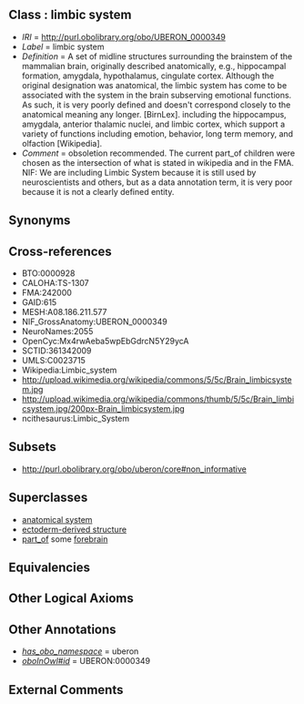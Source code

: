 
## Class : limbic system

 * *IRI* = http://purl.obolibrary.org/obo/UBERON_0000349
 * *Label* = limbic system
 * *Definition* = A set of midline structures surrounding the brainstem of the mammalian brain, originally described anatomically, e.g., hippocampal formation, amygdala, hypothalamus, cingulate cortex. Although the original designation was anatomical, the limbic system has come to be associated with the system in the brain subserving emotional functions. As such, it is very poorly defined and doesn't correspond closely to the anatomical meaning any longer. [BirnLex]. including the hippocampus, amygdala, anterior thalamic nuclei, and limbic cortex, which support a variety of functions including emotion, behavior, long term memory, and olfaction [Wikipedia].
 * *Comment* = obsoletion recommended. The current part_of children were chosen as the intersection of what is stated in wikipedia and in the FMA. NIF: We are including Limbic System because it is still used by neuroscientists and others, but as a data annotation term, it is very poor because it is not a clearly defined entity.

## Synonyms


## Cross-references

 * BTO:0000928
 * CALOHA:TS-1307
 * FMA:242000
 * GAID:615
 * MESH:A08.186.211.577
 * NIF_GrossAnatomy:UBERON_0000349
 * NeuroNames:2055
 * OpenCyc:Mx4rwAeba5wpEbGdrcN5Y29ycA
 * SCTID:361342009
 * UMLS:C0023715
 * Wikipedia:Limbic_system
 * http://upload.wikimedia.org/wikipedia/commons/5/5c/Brain_limbicsystem.jpg
 * http://upload.wikimedia.org/wikipedia/commons/thumb/5/5c/Brain_limbicsystem.jpg/200px-Brain_limbicsystem.jpg
 * ncithesaurus:Limbic_System

## Subsets

 * http://purl.obolibrary.org/obo/uberon/core#non_informative

## Superclasses

 * [anatomical system](../../UBERON/67/UBERON_0000467.md)
 * [ectoderm-derived structure](../../UBERON/21/UBERON_0004121.md)
 * [part_of](../../BFO/50/BFO_0000050.md) some [forebrain](../../UBERON/90/UBERON_0001890.md)

## Equivalencies


## Other Logical Axioms


## Other Annotations

 * *[has_obo_namespace](../../ce/oboInOwl#hasOBONamespace.md)* = uberon
 * *[oboInOwl#id](../../id/oboInOwl#id.md)* = UBERON:0000349

## External Comments

